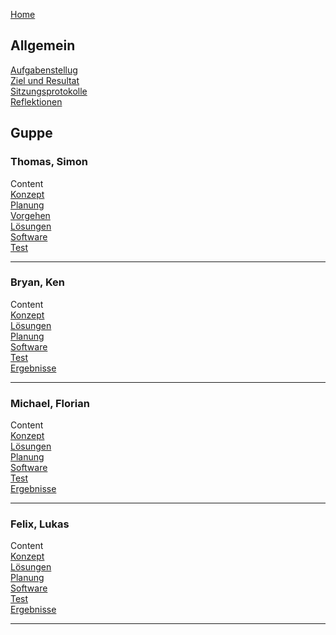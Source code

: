 [Home](home)  
     
   
## Allgemein  
[Aufgabenstellug](AufgabenstellungTeam)  
[Ziel und Resultat](ZielUndResultatTeam)  
[Sitzungsprotokolle](Sitzungsprotokolle)  
[Reflektionen](Reflektionen)  
  
## Guppe
### Thomas, Simon
Content  
[Konzept](KonzeptST)  
[Planung](PlanungST)    
[Vorgehen](VorgehenST)   
[Lösungen](LoesungenST)   
[Software](SoftwareST)     
[Test](TestST)    

***
### Bryan, Ken
Content  
[Konzept](KonzeptBK)  
[Lösungen](LoesungenBK)  
[Planung](PlanungBK)  
[Software](SoftwareBK)  
[Test](TestBK)  
[Ergebnisse](ErgebnisseBK) 
***
### Michael, Florian
Content  
[Konzept](KonzeptMF)  
[Lösungen](LoesungenMF)  
[Planung](PlanungMF)  
[Software](SoftwareMF)  
[Test](TestMF)  
[Ergebnisse](ErgebnisseMF)
***
### Felix, Lukas
Content  
[Konzept](KonzeptFL)  
[Lösungen](LoesungenFL)  
[Planung](PlanungFL)  
[Software](SoftwareFL)  
[Test](TestFL)  
[Ergebnisse](ErgebnisseFL)  

***


